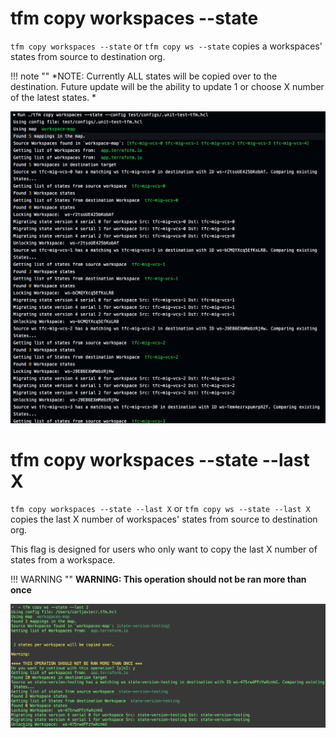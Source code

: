 # tfm copy workspaces --state

`tfm copy workspaces --state` or `tfm copy ws --state` copies a workspaces' states from source to destination org.

!!! note ""
    *NOTE: Currently ALL states will be copied over to the destination.  Future update will be the ability to update 1 or choose X number of the latest states. *


![copy_ws_state](../images/copy_ws_state.png)




# tfm copy workspaces --state --last X

`tfm copy workspaces --state --last X` or `tfm copy ws --state --last X` copies the last X number of workspaces' states from source to destination org.

This flag is designed for users who only want to copy the last X number of states from a workspace. 

!!! WARNING ""
    **WARNING: This operation should not be ran more than once**

![copy_ws_state_last_x](../images/copy_ws_state_last_x.png)




